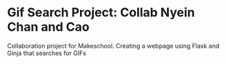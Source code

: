 # Gif Search Project: Collab Nyein Chan and Cao
Collaboration project for Makeschool. Creating a webpage using Flask and Ginja that searches for GIFs

